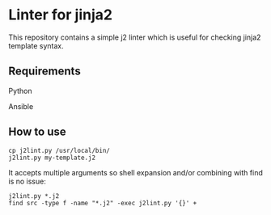 # Linter for jinja2 #

This repository contains a simple j2 linter which is useful for checking jinja2 template syntax. 

## Requirements ##

Python

Ansible

## How to use ##
```
cp j2lint.py /usr/local/bin/
j2lint.py my-template.j2
```

It accepts multiple arguments so shell expansion and/or combining with find is no issue:

```
j2lint.py *.j2
find src -type f -name "*.j2" -exec j2lint.py '{}' +
```